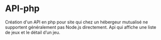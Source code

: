 ﻿# API-php
 Création d'un API en php pour site qui chez un hébergeur mutualisé ne supportent généralement pas Node.js directement. Api qui affiche une liste de jeux et le détail d’un jeu.
